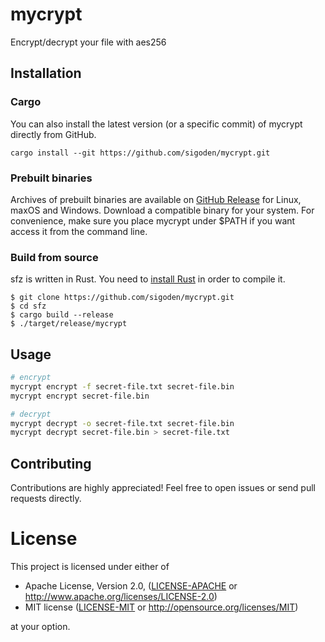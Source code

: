 # mycrypt

Encrypt/decrypt your file with aes256


## Installation

### Cargo

You can also install the latest version (or a specific commit) of mycrypt directly from GitHub.

```shell
cargo install --git https://github.com/sigoden/mycrypt.git
```

### Prebuilt binaries

Archives of prebuilt binaries are available on [GitHub Release][gh-release] for Linux, maxOS and Windows. Download a compatible binary for your system. For convenience, make sure you place mycrypt under $PATH if you want access it from the command line.

[gh-release]: https://github.com/sigoden/mycrypt/releases

### Build from source

sfz is written in Rust. You need to [install Rust][install-rust] in order to compile it.

```shell
$ git clone https://github.com/sigoden/mycrypt.git
$ cd sfz
$ cargo build --release
$ ./target/release/mycrypt
```

[install-rust]: https://www.rust-lang.org/install.html

## Usage

```sh
# encrypt 
mycrypt encrypt -f secret-file.txt secret-file.bin
mycrypt encrypt secret-file.bin

# decrypt
mycrypt decrypt -o secret-file.txt secret-file.bin
mycrypt decrypt secret-file.bin > secret-file.txt
```

## Contributing

Contributions are highly appreciated! Feel free to open issues or send pull requests directly.

# License

This project is licensed under either of

- Apache License, Version 2.0, ([LICENSE-APACHE](LICENSE-APACHE) or http://www.apache.org/licenses/LICENSE-2.0)
- MIT license ([LICENSE-MIT](LICENSE-MIT) or http://opensource.org/licenses/MIT)

at your option.